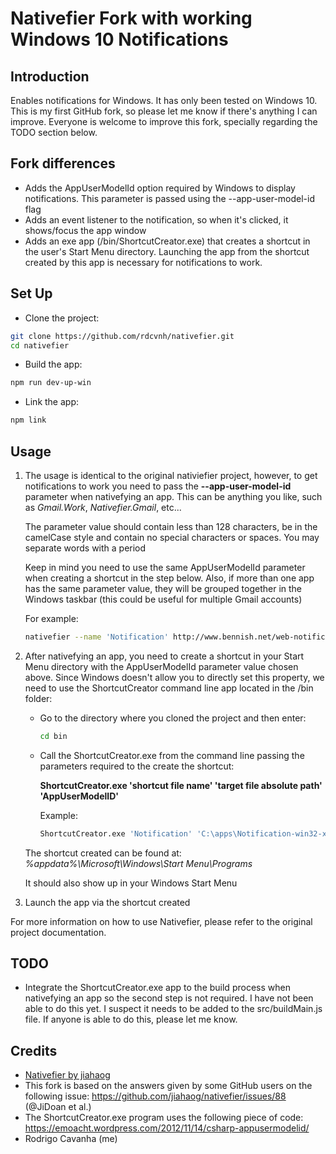 # Nativefier Fork with working Windows 10 Notifications

## Introduction

Enables notifications for Windows. It has only been tested on Windows 10.
This is my first GitHub fork, so please let me know if there's anything I can improve.
Everyone is welcome to improve this fork, specially regarding the TODO section below.

## Fork differences

- Adds the AppUserModelId option required by Windows to display notifications. This parameter is passed using the --app-user-model-id flag
- Adds an event listener to the notification, so when it's clicked, it shows/focus the app window
- Adds an exe app (/bin/ShortcutCreator.exe) that creates a shortcut in the user's Start Menu directory. Launching the app from the shortcut created by this app is necessary for notifications to work.

## Set Up
- Clone the project:
```bash
git clone https://github.com/rdcvnh/nativefier.git
cd nativefier
```
- Build the app:
```bash
npm run dev-up-win
```
- Link the app:
```bash
npm link
```

## Usage
1. The usage is identical to the original nativiefier project, however, to get notifications to work you need to pass the **--app-user-model-id** parameter when nativefying an app. This can be anything you like, such as *Gmail.Work*, *Nativefier.Gmail*, etc...

    The parameter value should contain less than 128 characters, be in the camelCase style and contain no special characters or spaces. You may separate words with a period

    Keep in mind you need to use the same AppUserModelId parameter when creating a shortcut in the step below. Also, if more than one app has the same parameter value, they will be grouped together in the Windows taskbar (this could be useful for multiple Gmail accounts)

    For example:
    ```bash
    nativefier --name 'Notification' http://www.bennish.net/web-notifications.html --app-user-model-id 'Nativefier.Notification'
    ```
2. After nativefying an app, you need to create a shortcut in your Start Menu directory with the AppUserModelId parameter value chosen above. Since Windows doesn't allow you to directly set this property, we need to use the ShortcutCreator command line app located in the /bin folder:
    - Go to the directory where you cloned the project and then enter:
      ```bash
      cd bin
      ```
    - Call the ShortcutCreator.exe from the command line passing the parameters required to the create the shortcut:
  
      **ShortcutCreator.exe 'shortcut file name' 'target file absolute path' 'AppUserModelID'**
    
      Example:
      ```bash
      ShortcutCreator.exe 'Notification' 'C:\apps\Notification-win32-x64\Notification.exe' 'Nativefier.Notification'
      ```

    The shortcut created can be found at: *%appdata%\Microsoft\Windows\Start Menu\Programs*
    
    It should also show up in your Windows Start Menu

3. Launch the app via the shortcut created

For more information on how to use Nativefier, please refer to the original project documentation.
  

## TODO

- Integrate the ShortcutCreator.exe app to the build process when nativefying an app so the second step is not required. I have not been able to do this yet. I suspect it needs to be added to the src/buildMain.js file. If anyone is able to do this, please let me know.

## Credits
- [Nativefier by jiahaog ](https://github.com/jiahaog/nativefier)
- This fork is based on the answers given by some GitHub users on the following issue: https://github.com/jiahaog/nativefier/issues/88 (@JiDoan et al.)
- The ShortcutCreator.exe program uses the following piece of code: https://emoacht.wordpress.com/2012/11/14/csharp-appusermodelid/
- Rodrigo Cavanha (me)
